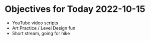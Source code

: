 # Objectives for Today 2022-10-15

- YouTube video scripts
- Art Practice / Level Design fun
- Short stream, going for hike
